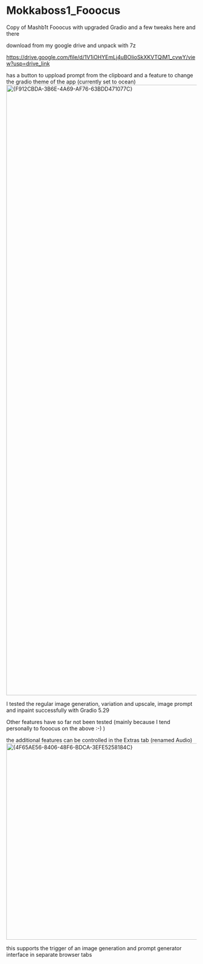 # Mokkaboss1_Fooocus
Copy of Mashb1t Fooocus with upgraded Gradio and a few tweaks here and there

download from my google drive and unpack with 7z

https://drive.google.com/file/d/1V1iOHYEmLj4uBOIioSkXKVTQiM1_cvwY/view?usp=drive_link


has a button to uppload prompt from the clipboard and a feature to change the gradio theme of the app (currently set to ocean)
<img width="1616" alt="{F912CBDA-3B6E-4A69-AF76-63BDD471077C}" src="https://github.com/user-attachments/assets/ee9fee3f-a137-45bc-8c8d-85266f8e058a" />



I tested the regular image generation, variation and upscale, image prompt and inpaint successfully with Gradio 5.29

Other features have so far not been tested (mainly because I tend personally to fooocus on the above :-) )

the additional features can be controlled in the Extras tab (renamed Audio)
<img width="520" alt="{4F65AE56-8406-48F6-BDCA-3EFE5258184C}" src="https://github.com/user-attachments/assets/bfb43a3e-2d65-45d5-b614-97988948092c" />

this supports the trigger of an image generation and prompt generator interface in separate browser tabs
